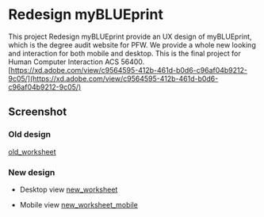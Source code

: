 # Redesign myBLUEprint

This project Redesign myBLUEprint provide an UX design of myBLUEprint, which is the degree audit website for PFW. We provide a whole new looking and interaction for both mobile and desktop.
This is the final project for Human Computer Interaction ACS 56400.
[https://xd.adobe.com/view/c9564595-412b-461d-b0d6-c96af04b9212-9c05/](https://xd.adobe.com/view/c9564595-412b-461d-b0d6-c96af04b9212-9c05/)

## Screenshot

### Old design

[old_worksheet](https://github.com/Ronaldzzzzz/Redesign-myBLUEprint/blob/main/image/old_worksheet.jpg)

### New design

* Desktop view
[new_worksheet](https://github.com/Ronaldzzzzz/Redesign-myBLUEprint/blob/main/image/new_worksheet.jpg)

* Mobile view
[new_worksheet_mobile](https://github.com/Ronaldzzzzz/Redesign-myBLUEprint/blob/main/image/new_worksheet_mobile.jpg)